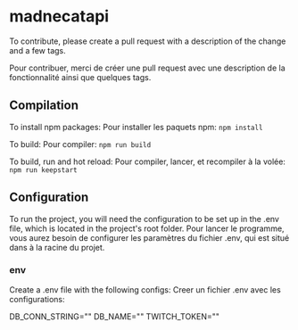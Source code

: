 # madnecatapi
To contribute, please create a pull request with a description of the change and a few tags.

Pour contribuer, merci de créer une pull request avec une description de la fonctionnalité ainsi que quelques tags.

## Compilation
To install npm packages:
Pour installer les paquets npm:
```npm install```

To build:
Pour compiler:
```npm run build```

To build, run and hot reload:
Pour compiler, lancer, et recompiler à la volée:
```npm run keepstart```

## Configuration
To run the project, you will need the configuration to be set up in the .env file, which is located in the project's root folder.
Pour lancer le programme, vous aurez besoin de configurer les paramètres du fichier .env, qui est situé dans à la racine du projet.

### env

Create a .env file with the following configs:
Creer un fichier .env avec les configurations:

DB_CONN_STRING=""
DB_NAME=""
TWITCH_TOKEN=""